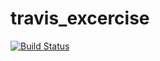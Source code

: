 # travis_excercise

[![Build Status](https://www.travis-ci.org/nikro412956/travis_excercise.svg?branch=master.png)](https://www.travis-ci.org/nikro412956/travis_excercise.svg?branch=master)

